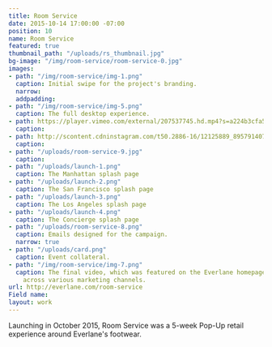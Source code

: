 ```yaml
---
title: Room Service
date: 2015-10-14 17:00:00 -07:00
position: 10
name: Room Service
featured: true
thumbnail_path: "/uploads/rs_thumbnail.jpg"
bg-image: "/img/room-service/room-service-0.jpg"
images:
- path: "/img/room-service/img-1.png"
  caption: Initial swipe for the project's branding.
  narrow: 
  addpadding: 
- path: "/img/room-service/img-5.png"
  caption: The full desktop experience.
- path: https://player.vimeo.com/external/207537745.hd.mp4?s=a224b3cfa5ef831ad051eb6dabdfda8764c618e6&profile_id=119
  caption: 
- path: http://scontent.cdninstagram.com/t50.2886-16/12125889_895791407172938_939898811_n.mp4
  caption: 
- path: "/uploads/room-service-9.jpg"
  caption: 
- path: "/uploads/launch-1.png"
  caption: The Manhattan splash page
- path: "/uploads/launch-2.png"
  caption: The San Francisco splash page
- path: "/uploads/launch-3.png"
  caption: The Los Angeles splash page
- path: "/uploads/launch-4.png"
  caption: The Concierge splash page
- path: "/uploads/room-service-8.png"
  caption: Emails designed for the campaign.
  narrow: true
- path: "/uploads/card.png"
  caption: Event collateral.
- path: "/img/room-service/img-7.png"
  caption: The final video, which was featured on the Everlane homepage and promoted
    across various marketing channels.
url: http://everlane.com/room-service
Field name: 
layout: work
---
```


Launching in October 2015, Room Service was a 5-week Pop-Up retail experience around Everlane's footwear.
